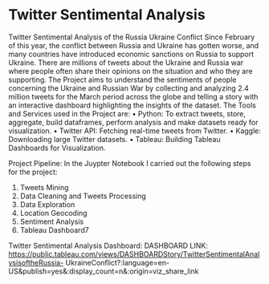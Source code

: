 # Twitter Sentimental Analysis
Twitter Sentimental Analysis of the Russia Ukraine Conflict
Since February of this year, the conflict between Russia and Ukraine has gotten worse, and many countries have introduced economic sanctions on Russia to support Ukraine. There are millions of tweets about the Ukraine and Russia war where people often share their opinions on the situation and who they are supporting. The Project aims to understand the sentiments of people concerning the Ukraine and Russian War by collecting and analyzing 2.4 million tweets for the March period across the globe and telling a story with an interactive dashboard highlighting the insights of the dataset.
The Tools and Services used in the Project are:
• Python: To extract tweets, store, aggregate, build dataframes, perform analysis and make datasets ready for visualization.
• Twitter API: Fetching real-time tweets from Twitter.
• Kaggle: Downloading large Twitter datasets.
• Tableau: Building Tableau Dashboards for Visualization.

Project Pipeline: In the Juypter Notebook I carried out the following steps for the project:
1) Tweets Mining
2) Data Cleaning and Tweets Processing
3) Data Exploration
4) Location Geocoding
5) Sentiment Analysis
6) Tableau Dashboard7

Twitter Sentimental Analysis Dashboard:
DASHBOARD LINK: https://public.tableau.com/views/DASHBOARDStory/TwitterSentimentalAnalysisoftheRussia- UkraineConflict?:language=en-US&publish=yes&:display_count=n&:origin=viz_share_link
